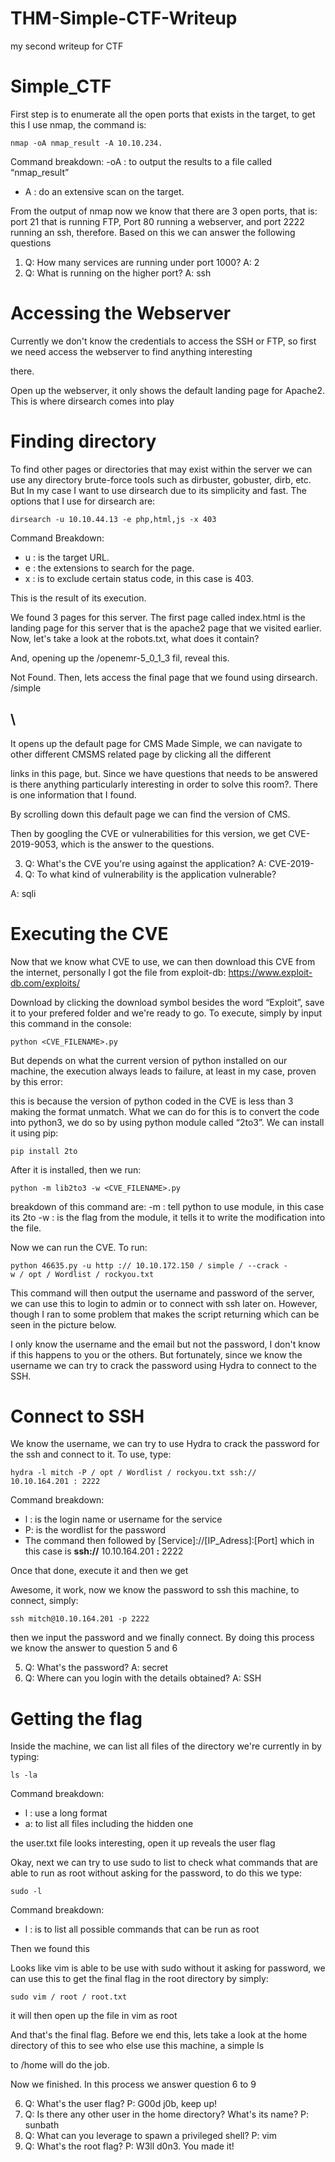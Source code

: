 # THM-Simple-CTF-Writeup
my second writeup for CTF
# Simple_CTF

First step is to enumerate all the open ports that exists in the target,
to get this I use nmap, the command is:

```
nmap -oA nmap_result -A 10.10.234.
```
Command breakdown:
-oA : to output the results to a file called “nmap_result”

- A : do an extensive scan on the target.

From the output of nmap now we know that there are 3 open ports,
that is: port 21 that is running FTP, Port 80 running a webserver, and
port 2222 running an ssh, therefore. Based on this we can answer
the following questions

1. Q: How many services are running under port 1000?
A: 2
2. Q: What is running on the higher port?
A: ssh

# Accessing the Webserver

Currently we don't know the credentials to access the SSH or FTP, so
first we need access the webserver to find anything interesting


there.

Open up the webserver, it only shows the default landing page for
Apache2. This is where dirsearch comes into play

# Finding directory

To find other pages or directories that may exist within the server
we can use any directory brute-force tools such as dirbuster,
gobuster, dirb, etc. But In my case I want to use dirsearch due to its
simplicity and fast. The options that I use for dirsearch are:

```
dirsearch -u 10.10.44.13 -e php,html,js -x 403
```
Command Breakdown:

- u : is the target URL.
- e : the extensions to search for the page.
- x : is to exclude certain status code, in this case is 403.

This is the result of its execution.


We found 3 pages for this server. The first page called index.html is
the landing page for this server that is the apache2 page that we
visited earlier. Now, let's take a look at the robots.txt, what does it
contain?

And, opening up the /openemr-5_0_1_3 fil, reveal this.


Not Found. Then, lets access the final page that we found using
dirsearch. /simple

## \

It opens up the default page for CMS Made Simple, we can navigate
to other different CMSMS related page by clicking all the different


links in this page, but. Since we have questions that needs to be
answered is there anything particularly interesting in order to solve
this room?. There is one information that I found.

By scrolling down this default page we can find the version of CMS.

Then by googling the CVE or vulnerabilities for this version, we get
CVE-2019-9053, which is the answer to the questions.

3. Q: What's the CVE you're using against the application?
A: CVE-2019-
4. Q: To what kind of vulnerability is the application vulnerable?

A: sqli

# Executing the CVE

Now that we know what CVE to use, we can then download this CVE
from the internet, personally I got the file from exploit-db:
https://www.exploit-db.com/exploits/


Download by clicking the download symbol besides the word
“Exploit”, save it to your prefered folder and we're ready to go. To
execute, simply by input this command in the console:

```
python <CVE_FILENAME>.py
```
But depends on what the current version of python installed on our
machine, the execution always leads to failure, at least in my case,
proven by this error:

this is because the version of python coded in the CVE is less than 3
making the format unmatch. What we can do for this is to convert
the code into python3, we do so by using python module called
“2to3”. We can install it using pip:

```
pip install 2to
```
After it is installed, then we run:

```
python -m lib2to3 -w <CVE_FILENAME>.py
```
breakdown of this command are:
-m : tell python to use module, in this case its 2to
-w : is the flag from the module, it tells it to write the modification
into the file.


Now we can run the CVE. To run:

```
python 46635.py -u http :// 10.10.172.150 / simple / --crack -
w / opt / Wordlist / rockyou.txt
```
This command will then output the username and password of the
server, we can use this to login to admin or to connect with ssh later
on. However, though I ran to some problem that makes the script
returning which can be seen in the picture below.

I only know the username and the email but not the password, I
don't know if this happens to you or the others. But fortunately,
since we know the username we can try to crack the password using
Hydra to connect to the SSH.

# Connect to SSH

We know the username, we can try to use Hydra to crack the
password for the ssh and connect to it. To use, type:

```
hydra -l mitch -P / opt / Wordlist / rockyou.txt ssh://
10.10.164.201 : 2222
```
Command breakdown:

- l : is the login name or username for the service
- P: is the wordlist for the password
- The command then followed by [Service]://[IP_Adress]:[Port] which
in this case is **ssh://** 10.10.164.201 **:** 2222 

Once that done, execute it and then we get


Awesome, it work, now we know the password to ssh this machine,
to connect, simply:

```
ssh mitch@10.10.164.201 -p 2222
```
then we input the password and we finally connect. By doing this
process we know the answer to question 5 and 6

5. Q: What's the password?
    A: secret
6. Q: Where can you login with the details obtained?
    A: SSH

# Getting the flag

Inside the machine, we can list all files of the directory we're
currently in by typing:

```
ls -la
```
Command breakdown:

- l : use a long format
- a: to list all files including the hidden one


the user.txt file looks interesting, open it up reveals the user flag

Okay, next we can try to use sudo to list to check what commands
that are able to run as root without asking for the password, to do
this we type:

```
sudo -l
```
Command breakdown:

- l : is to list all possible commands that can be run as root

Then we found this

Looks like vim is able to be use with sudo without it asking for
password, we can use this to get the final flag in the root directory
by simply:

```
sudo vim / root / root.txt
```
it will then open up the file in vim as root

And that's the final flag. Before we end this, lets take a look at the
home directory of this to see who else use this machine, a simple ls


to /home will do the job.

Now we finished. In this process we answer question 6 to 9

6. Q: What's the user flag?
    P: G00d j0b, keep up!
7. Q: Is there any other user in the home directory? What's its name?
    P: sunbath
8. Q: What can you leverage to spawn a privileged shell?
    P: vim
9. Q: What's the root flag?
    P: W3ll d0n3. You made it!



